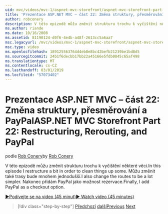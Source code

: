 ```yaml
---
uid: mvc/videos/mvc-1/aspnet-mvc-storefront/aspnet-mvc-storefront-part-22-restructuring-rerouting-and-paypal
title: 'Prezentace ASP.NET MVC – část 22: Změna struktury, přesměrování a PayPal | Dokumentace Microsoftu'
author: robconery
description: V této epizodě můžu změnit strukturu trochu k vyčištění některé věci. Můžu změnit také trasy bude mnohem jednodušší. Nakonec přidám PayPal jako parametry m rezervace...
ms.author: riande
ms.date: 10/16/2008
ms.assetid: 81190124-d0f6-4e4b-a48f-2613cc5a6aa7
msc.legacyurl: /mvc/videos/mvc-1/aspnet-mvc-storefront/aspnet-mvc-storefront-part-22-restructuring-rerouting-and-paypal
msc.type: video
ms.openlocfilehash: 189125563764d4eb8e8bc42befb21239be1bd8d5
ms.sourcegitcommit: 24b1f6decbb17bb22a45166e5fdb0845c65af498
ms.translationtype: MT
ms.contentlocale: cs-CZ
ms.lasthandoff: 03/01/2019
ms.locfileid: "57073402"
---
```

<a name="aspnet-mvc-storefront-part-22-restructuring-rerouting-and-paypal"></a><span data-ttu-id="0ee56-105">Prezentace ASP.NET MVC – část 22: Změna struktury, přesměrování a PayPal</span><span class="sxs-lookup"><span data-stu-id="0ee56-105">ASP.NET MVC Storefront Part 22: Restructuring, Rerouting, and PayPal</span></span>
====================
<span data-ttu-id="0ee56-106">podle [Rob Conery](https://github.com/robconery)</span><span class="sxs-lookup"><span data-stu-id="0ee56-106">by [Rob Conery](https://github.com/robconery)</span></span>

<span data-ttu-id="0ee56-107">V této epizodě můžu změnit strukturu trochu k vyčištění některé věci.</span><span class="sxs-lookup"><span data-stu-id="0ee56-107">In this episode I restructure a bit in order to clean things up some.</span></span> <span data-ttu-id="0ee56-108">Můžu změnit také trasy bude mnohem jednodušší.</span><span class="sxs-lookup"><span data-stu-id="0ee56-108">I also change the routes to be a lot simpler.</span></span> <span data-ttu-id="0ee56-109">Nakonec přidám PayPal jako možnost rezervace.</span><span class="sxs-lookup"><span data-stu-id="0ee56-109">Finally, I add PayPal as a checkout option.</span></span>

[<span data-ttu-id="0ee56-110">&#9654;Podívejte se na video (45 minut)</span><span class="sxs-lookup"><span data-stu-id="0ee56-110">&#9654; Watch video (45 minutes)</span></span>](https://channel9.msdn.com/Blogs/ASP-NET-Site-Videos/aspnet-mvc-storefront-part-22-restructuring-rerouting-and-paypal)

> [!div class="step-by-step"]
> <span data-ttu-id="0ee56-111">[Předchozí](aspnet-mvc-storefront-part-21-order-manager-and-personalization.md)
> [další](aspnet-mvc-storefront-part-23-getting-started-with-domain-driven-design.md)</span><span class="sxs-lookup"><span data-stu-id="0ee56-111">[Previous](aspnet-mvc-storefront-part-21-order-manager-and-personalization.md)
[Next](aspnet-mvc-storefront-part-23-getting-started-with-domain-driven-design.md)</span></span>
